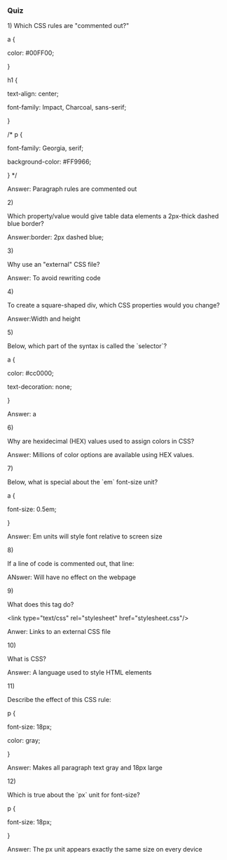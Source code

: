 ### Quiz

1\) Which CSS rules are "commented out?"

a {

color: \#00FF00;

}

h1 {

text-align: center;

font-family: Impact, Charcoal, sans-serif;

}

\/\* p {

font-family: Georgia, serif;

background-color: \#FF9966;

} \*\/

Answer: Paragraph rules are commented out

2\)

Which property\/value would give table data elements a 2px-thick dashed blue border?

Answer:border: 2px dashed blue;

3\)

Why use an "external" CSS file?

Answer: To avoid rewriting code

4\)

To create a square-shaped div, which CSS properties would you change?

Answer:Width and height

5\)

Below, which part of the syntax is called the \`selector\`?

a {

color: \#cc0000;

text-decoration: none;

}

Answer: a

6\)

Why are hexidecimal \(HEX\) values used to assign colors in CSS?

Answer: Millions of color options are available using HEX values.

7\)

Below, what is special about the \`em\` font-size unit?

a {

font-size: 0.5em;

}

Answer: Em units will style font relative to screen size

8\)

If a line of code is commented out, that line:

ANswer: Will have no effect on the webpage

9\)

What does this tag do?

&lt;link type="text\/css" rel="stylesheet" href="stylesheet.css"\/&gt;

Anwer: Links to an external CSS file

10\)

What is CSS?

Answer: A language used to style HTML elements

11\)

Describe the effect of this CSS rule:

p {

font-size: 18px;

color: gray;

}

Answer: Makes all paragraph text gray and 18px large

12\)

Which is true about the \`px\` unit for font-size?

p {

font-size: 18px;

}

Answer: The px unit appears exactly the same size on every device

